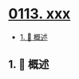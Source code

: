 # [0113. xxx](https://github.com/Tdahuyou/TNotes.leetcode/tree/main/notes/0113.%20xxx)

<!-- region:toc -->

- [1. 📝 概述](#1--概述)

<!-- endregion:toc -->

## 1. 📝 概述
